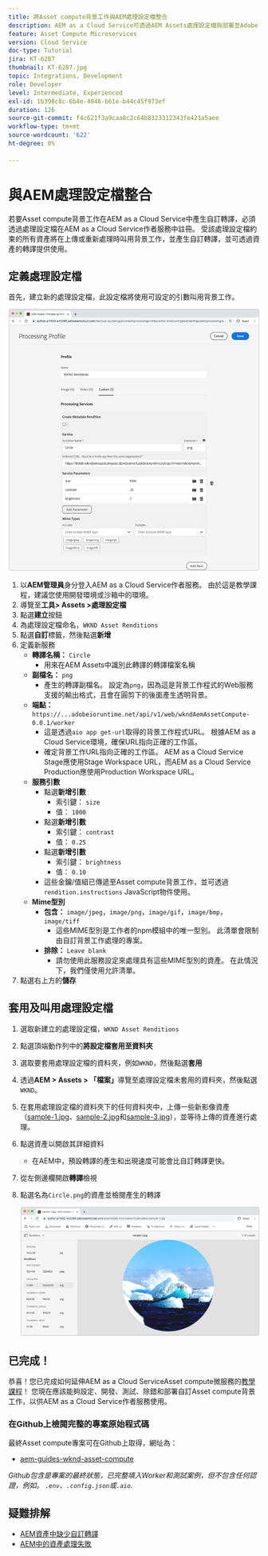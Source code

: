 ```yaml
---
title: 將Asset compute背景工作與AEM處理設定檔整合
description: AEM as a Cloud Service可透過AEM Assets處理設定檔與部署至Adobe I/O Runtime的Asset compute背景工作整合。 處理設定檔設定於「作者」服務中，以使用自訂背景工作處理特定資產，以及將背景工作產生的檔案儲存為資產轉譯。
feature: Asset Compute Microservices
version: Cloud Service
doc-type: Tutorial
jira: KT-6287
thumbnail: KT-6287.jpg
topic: Integrations, Development
role: Developer
level: Intermediate, Experienced
exl-id: 1b398c8c-6b4e-4046-b61e-b44c45f973ef
duration: 126
source-git-commit: f4c621f3a9caa8c2c64b8323312343fe421a5aee
workflow-type: tm+mt
source-wordcount: '622'
ht-degree: 0%

---
```


# 與AEM處理設定檔整合

若要Asset compute背景工作在AEM as a Cloud Service中產生自訂轉譯，必須透過處理設定檔在AEM as a Cloud Service作者服務中註冊。 受該處理設定檔約束的所有資產將在上傳或重新處理時叫用背景工作，並產生自訂轉譯，並可透過資產的轉譯提供使用。

## 定義處理設定檔

首先，建立新的處理設定檔，此設定檔將使用可設定的引數叫用背景工作。

![正在處理設定檔](./assets/processing-profiles/new-processing-profile.png)

1. 以&#x200B;__AEM管理員__&#x200B;身分登入AEM as a Cloud Service作者服務。 由於這是教學課程，建議您使用開發環境或沙箱中的環境。
1. 導覽至&#x200B;__工具> Assets >處理設定檔__
1. 點選&#x200B;__建立__&#x200B;按鈕
1. 為處理設定檔命名，`WKND Asset Renditions`
1. 點選&#x200B;__自訂__&#x200B;標籤，然後點選&#x200B;__新增__
1. 定義新服務
   + __轉譯名稱：__ `Circle`
      + 用來在AEM Assets中識別此轉譯的轉譯檔案名稱
   + __副檔名：__ `png`
      + 產生的轉譯副檔名。 設定為`png`，因為這是背景工作程式的Web服務支援的輸出格式，且會在圓剪下的後面產生透明背景。
   + __端點：__ `https://...adobeioruntime.net/api/v1/web/wkndAemAssetCompute-0.0.1/worker`
      + 這是透過`aio app get-url`取得的背景工作程式URL。 根據AEM as a Cloud Service環境，確保URL指向正確的工作區。
      + 確定背景工作URL指向正確的工作區。 AEM as a Cloud Service Stage應使用Stage Workspace URL，而AEM as a Cloud Service Production應使用Production Workspace URL。
   + __服務引數__
      + 點選&#x200B;__新增引數__
         + 索引鍵： `size`
         + 值： `1000`
      + 點選&#x200B;__新增引數__
         + 索引鍵： `contrast`
         + 值： `0.25`
      + 點選&#x200B;__新增引數__
         + 索引鍵： `brightness`
         + 值： `0.10`
      + 這些金鑰/值組已傳遞至Asset compute背景工作，並可透過`rendition.instructions` JavaScript物件使用。
   + __Mime型別__
      + __包含：__ `image/jpeg`，`image/png`，`image/gif`，`image/bmp`，`image/tiff`
         + 這些MIME型別是工作者的npm模組中的唯一型別。 此清單會限制由自訂背景工作處理的專案。
      + __排除：__ `Leave blank`
         + 請勿使用此服務設定來處理具有這些MIME型別的資產。 在此情況下，我們僅使用允許清單。
1. 點選右上方的&#x200B;__儲存__

## 套用及叫用處理設定檔

1. 選取新建立的處理設定檔，`WKND Asset Renditions`
1. 點選頂端動作列中的&#x200B;__將設定檔套用至資料夾__
1. 選取要套用處理設定檔的資料夾，例如`WKND`，然後點選&#x200B;__套用__
1. 透過&#x200B;__AEM > Assets > 「檔案」__&#x200B;導覽至處理設定檔未套用的資料夾，然後點選`WKND`。
1. 在套用處理設定檔的資料夾下的任何資料夾中，上傳一些新影像資產（[sample-1.jpg](../assets/samples/sample-1.jpg)、[sample-2.jpg](../assets/samples/sample-2.jpg)和[sample-3.jpg](../assets/samples/sample-3.jpg)），並等待上傳的資產進行處理。
1. 點選資產以開啟其詳細資料
   + 在AEM中，預設轉譯的產生和出現速度可能會比自訂轉譯更快。
1. 從左側邊欄開啟&#x200B;__轉譯__&#x200B;檢視
1. 點選名為`Circle.png`的資產並檢閱產生的轉譯

   ![產生的轉譯](./assets/processing-profiles/rendition.png)

## 已完成！

恭喜！您已完成如何延伸AEM as a Cloud ServiceAsset compute微服務的[教學課程](../overview.md)！ 您現在應該能夠設定、開發、測試、除錯和部署自訂Asset compute背景工作，以供AEM as a Cloud Service作者服務使用。

### 在Github上檢閱完整的專案原始程式碼

最終Asset compute專案可在Github上取得，網址為：

+ [aem-guides-wknd-asset-compute](https://github.com/adobe/aem-guides-wknd-asset-compute)

_Github包含是專案的最終狀態，已完整填入Worker和測試案例，但不包含任何認證，例如。 `.env`、`.config.json`或`.aio`._

## 疑難排解

+ [AEM資產中缺少自訂轉譯](../troubleshooting.md#custom-rendition-missing-from-asset)
+ [AEM中的資產處理失敗](../troubleshooting.md#asset-processing-fails)
